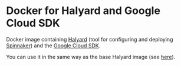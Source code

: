 # Docker for Halyard and Google Cloud SDK

Docker image containing [Halyard](https://github.com/spinnaker/halyard) (tool for configuring and deploying [Spinnaker](https://www.spinnaker.io)) and the [Google Cloud SDK](https://cloud.google.com/sdk/).

You can use it in the same way as the base Halyard image (see [here](https://www.spinnaker.io/setup/install/halyard/#install-halyard-on-docker)).
